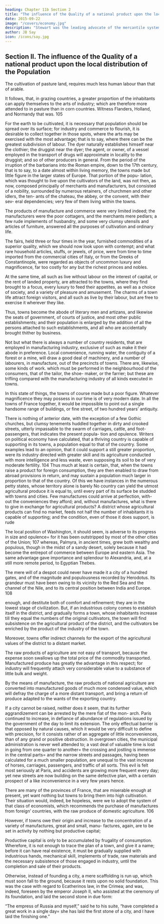 ```yaml
---
heading: Chapter 11b Section 2
title: "The influence of the Quality of a national product upon the local distribution of the Population"
date: 2015-09-22
image: "/covers/economy.jpg"
description: "Stewart was the leading advocate of the mercantile system. Its maxim is: The wealth of one set of men is derived from the impoverishment of another"
author: JB Say
icon: /icons/say.jpg
---
```



## Section II. The influence of the Quality of a national product upon the local distribution of the Population

The cultivation of pasture land, requires much less human labour than that of arable. 

It follows, that, in grazing countries, a greater proportion of the inhabitants can apply
themselves to the arts of industry; which are therefore more
attended to in pasture than in corn countries. Witness Flanders,
Holland, and Normandy that was. 105

For the earth to be cultivated, it is necessary that population should be spread over its surface; for industry and commerce
to flourish, it is desirable to collect together in those spots, where the arts may be exercised with the most advantage;
that is to say, where there can be the greatest subdivision of labour. The dyer naturally establishes himself near the clothier; the druggist near the dyer; the agent, or owner, of a vessel
employed in the transport of drugs will approximate in locality to the druggist; and so of other producers in general.
From the period of the irruption of the barbarians into the
Roman empire, down to the 17th century, that is to say, to a
date almost within living memory, the towns made but little
figure in the larger states of Europe. That portion of the popu-
lation, which was thought to live upon the cultivators of the
land, was not then, as now, composed principally of merchants
and manufacturers, but consisted of a nobility, surrounded by
numerous retainers, of churchmen and other idlers, the ten-
ants of the chateau, the abbey, or the convent, with their sev-
eral dependencies; very few of them living within the towns.

The products of manufacture and commerce were very limited indeed; the manufacturers were the poor cottagers, and the merchants mere pedlars; a few rude implements of husbandry, and some very clumsy utensils and articles of furniture, answered all the purposes of cultivation and ordinary
life. 

The fairs, held three or four times in the year, furnished commodities of a superior quality, which we should now look
upon with contempt; and what rare household articles, stuffs, or jewels, of price, were from time to time imported from the
commercial cities of Italy, or from the Greeks of Constantinople, were regarded as objects of uncommon luxury and magnificence, far too costly for any but the richest princes and nobles.

At the same time, all such as live without labour on the interest of capital, or the rent of landed property, are attracted to
the towns, where they find brought to a focus, every luxury to feed their appetites, as well as a choice of society, and a variety of pleasure and amusement. The charms of a town life attract foreign visitors, and all such as live by their labour, but are free to exercise it wherever they like. 

Thus, towns become the abode of literary men and artizans, and likewise the seats of government, of courts of justice, and most other public establishments; and their population is enlarged by the addition of all the persons attached to such establishments, and all who are accidentally brought thither by business. 

Not but what there is always a number of country residents, that are employed in manufacturing industry, exclusive of such
as make it their abode in preference. Local convenience, running water, the contiguity of a forest or a mine, will draw a good deal of machinery, and a number of labourers, in manufacture, out of the precincts of towns. There are, likewise,
some kinds of work. which must be performed in the neighbourhood of the consumers, that of the tailor, the shoe-
maker, or the farrier; but these are trifling compared with the
manufacturing industry of all kinds executed in towns.

In this state of things, the towns of course made but a poor figure. Whatever magnificence they may possess in our time is of very modern date. In all the towns of France together, it would be impossible to point out a single handsome range of buildings, or fine street, of two hundred years’ antiquity. 

There is nothing of anterior date, with the exception of a few Gothic churches, but clumsy tenements huddled together in dirty and crooked streets, utterly impassable to the swarm of carriages,
cattle, and foot-passengers, that indicates the present popula-
tion and opulence.
Writers on political economy have calculated, that a thriving
country is capable of supporting in its towns, a population equal to that of the country. Some examples lead to an opinion, that it could support a still greater proportion, were its industry directed with greater skill and its agriculture conducted with more intelligence and less waste, even supposing its soil to be of very moderate fertility. 104 Thus much at
least is certain, that, when the towns raise a product for foreign consumption, they are then enabled to draw from abroad
provisions in return, and may sustain a population much larger in proportion to that of the country. Of this we have instances
in the numerous petty states, whose territory alone is barely No country can yield the utmost agricultural produce it is
equal to, until every part of its surface be studded with towns and cities. Few manufactures could arrive at perfection, with-
out the conveniences they afford; and, without manufactures, what is there to give in exchange for agricultural products? A
district whose agricultural products can find no market, feeds not half the number of inhabitants it is capable of supporting;
and the condition, even of those it does support, is rude

The local position of Washington, it should seem, is adverse
to its progress in size and opulence= for it has been outstripped
by most of the other cities of the Union; 107 whereas, Palmyra,
in ancient times, grew both wealthy and populous, though in
the midst of a sandy desert, solely because it had become the
entrepot of commerce between Europe and eastern Asia. The
same advantage gave importance and splendour to Alexandria, and, at a still more remote period, to Egyptian Thebes.

The mere will of a despot could never have made it a city of
a hundred gates, and of the magnitude and populousness recorded by Herodotus. Its grandeur must have been owing to
its vicinity to the Red Sea and the channel of the Nile, and to
its central position between India and Europe. 108

enough, and destitute both of comfort and refinement; they are in the lowest stage of civilization. But, if an industrious colony comes to establish itself in the district, and gradually forms a town, whose inhabitants increase till they equal the numbers of the original cultivators, the town will find subsistence on the agricultural product of the district, and the cultivators be enriched by the product of the industry of the town.

Moreover, towns offer indirect channels for the export of the
agricultural values of the district to a distant market. 

The raw products of agriculture are not easy of transport, because the expense soon swallows up the total price of the commodity transported. Manufactured produce has greatly the advantage in this respect; for industry will frequently attach very considerable value to a substance of little bulk and weight. 

By the means of manufacture, the raw products of national agriculture are converted into manufactured goods of much more condensed value, which will defray the charge of a more distant transport, and bring a return of produce adapted to the
wants of the exporting country.

If a city cannot be raised, neither does it seem, that its further aggrandizement can be arrested by the mere fiat of the mon-
arch. Paris continued to increase, in defiance of abundance of regulations issued by the government of the day to limit its
extension. The only effectual barrier is that opposed by natural causes, which it would be very difficult to define with precision, for it consists rather of an aggregate of little inconveniences, than of any grand or positive obstruction. In overgrown cities, the municipal administration is never well attended to; a vast deal of valuable time is lost in going from one quarter to another= the crossing and jostling is immense in the central parts= and the narrow streets and passages, having been calculated for a much smaller population, are unequal to the vast increase of horses, carriages, passengers, and traffic of all sorts. This evil is felt most seriously at Paris,
and accidents are growing more frequent every day; yet new streets are now building on the same defective plan, with a certain prospect of a like inconvenience in a very few years hence.

There are many of the provinces of France, that are miserable enough at present, yet want nothing but towns to bring
them into high cultivation. Their situation would, indeed, be hopeless, were we to adopt the system of that class of economists, which recommends the purchase of manufactures from foreign’ countries, with the raw produce of domestic agriculture. 106

However, if towns owe their origin and increase to the concentration of a variety of manufactures, great and small, manu-
factures, again, are to be set in activity by nothing but productive capital;

Productive capital is only to be accumulated by frugality of consumption. Wherefore, it is not enough to trace the plan of a town, and give it a name; before it can have real existence, it must be gradually supplied with industrious hands, mechanical skill, implements of trade, raw materials and the necessary subsistence of those engaged in industry, until the completion and sale of their products. 

Otherwise, instead of founding a city, a mere scaffolding is run up, which must soon fall to the ground, because it rests upon no solid foundation. This was the case with regard to Ecatherinos law, in the Crimea; and was, indeed, foreseen by the emperor Joseph II, who assisted at the ceremony of its foundation, and laid the second stone in due form:

“The empress of Russia and myself,” said he to his suite, “have completed a great work in a single day= she has laid the first stone of a city, and I have laid the finishing one.”


